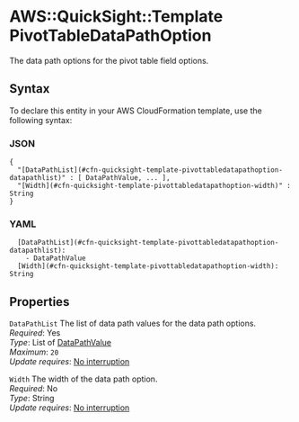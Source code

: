 # AWS::QuickSight::Template PivotTableDataPathOption<a name="aws-properties-quicksight-template-pivottabledatapathoption"></a>

The data path options for the pivot table field options\.

## Syntax<a name="aws-properties-quicksight-template-pivottabledatapathoption-syntax"></a>

To declare this entity in your AWS CloudFormation template, use the following syntax:

### JSON<a name="aws-properties-quicksight-template-pivottabledatapathoption-syntax.json"></a>

```
{
  "[DataPathList](#cfn-quicksight-template-pivottabledatapathoption-datapathlist)" : [ DataPathValue, ... ],
  "[Width](#cfn-quicksight-template-pivottabledatapathoption-width)" : String
}
```

### YAML<a name="aws-properties-quicksight-template-pivottabledatapathoption-syntax.yaml"></a>

```
  [DataPathList](#cfn-quicksight-template-pivottabledatapathoption-datapathlist):
    - DataPathValue
  [Width](#cfn-quicksight-template-pivottabledatapathoption-width): String
```

## Properties<a name="aws-properties-quicksight-template-pivottabledatapathoption-properties"></a>

`DataPathList` <a name="cfn-quicksight-template-pivottabledatapathoption-datapathlist"></a>
The list of data path values for the data path options\.  
_Required_: Yes  
_Type_: List of [DataPathValue](aws-properties-quicksight-template-datapathvalue.md)  
_Maximum_: `20`  
_Update requires_: [No interruption](https://docs.aws.amazon.com/AWSCloudFormation/latest/UserGuide/using-cfn-updating-stacks-update-behaviors.html#update-no-interrupt)

`Width` <a name="cfn-quicksight-template-pivottabledatapathoption-width"></a>
The width of the data path option\.  
_Required_: No  
_Type_: String  
_Update requires_: [No interruption](https://docs.aws.amazon.com/AWSCloudFormation/latest/UserGuide/using-cfn-updating-stacks-update-behaviors.html#update-no-interrupt)
